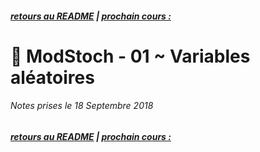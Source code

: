 ##### [retours au README](./README.md) | [prochain cours : ](./)

# 🎲 ModStoch - 01 ~ Variables aléatoires

###### Notes prises le 18 Septembre 2018

##### [retours au README](./README.md) | [prochain cours : ](./)

